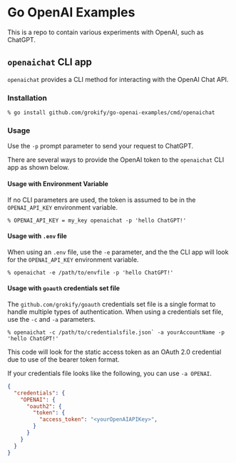 # Go OpenAI Examples

This is a repo to contain various experiments with OpenAI, such as ChatGPT.

## `openaichat` CLI app

`openaichat` provides a CLI method for interacting with the OpenAI Chat API.

### Installation

```
% go install github.com/grokify/go-openai-examples/cmd/openaichat
```

### Usage

Use the `-p` prompt parameter to send your request to ChatGPT.

There are several ways to provide the OpenAI token to the `openaichat` CLI app as shown below.

#### Usage with Environment Variable

If no CLI parameters are used, the token is assumed to be in the `OPENAI_API_KEY` environment variable.

```
% OPENAI_API_KEY = my_key openaichat -p 'hello ChatGPT!'
```

#### Usage with `.env` file

When using an `.env` file, use the `-e` parameter, and the the CLI app will look for the `OPENAI_API_KEY` environment variable.

```
% openaichat -e /path/to/envfile -p 'hello ChatGPT!'
```

#### Usage with `goauth` credentials set file

The `github.com/grokify/goauth` credentials set file is a single format to handle multiple types of authentication. When using a credentials set file, use the `-c` and `-a` parameters.

```
% openaichat -c /path/to/credentialsfile.json` -a yourAccountName -p 'hello ChatGPT!'
```

This code will look for the static access token as an OAuth 2.0 credential due to use of the bearer token format.

If your credentials file looks like the following, you can use `-a OPENAI`.

```json
{
  "credentials": {
    "OPENAI": {
      "oauth2": {
        "token": {
          "access_token": "<yourOpenAIAPIKey>",
        }
      }
    }
  }
}

```